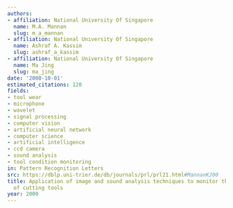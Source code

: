 ```yaml
---
authors:
- affiliation: National University Of Singapore
  name: M.A. Mannan
  slug: m_a_mannan
- affiliation: National University Of Singapore
  name: Ashraf A. Kassim
  slug: ashraf_a_kassim
- affiliation: National University Of Singapore
  name: Ma Jing
  slug: ma_jing
date: '2000-10-01'
estimated_citations: 120
fields:
- tool wear
- microphone
- wavelet
- signal processing
- computer vision
- artificial neural network
- computer science
- artificial intelligence
- ccd camera
- sound analysis
- tool condition monitoring
in: Pattern Recognition Letters
src: https://dblp.uni-trier.de/db/journals/prl/prl21.html#MannanKJ00
title: Application of image and sound analysis techniques to monitor the condition
  of cutting tools
year: 2000
---
```

